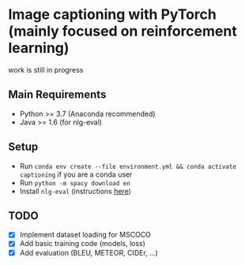 # Image captioning with PyTorch (mainly focused on reinforcement learning)

work is still in progress

## Main Requirements
- Python >= 3.7 (Anaconda recommended)
- Java >= 1.6 (for nlg-eval)

## Setup
- Run `conda env create --file environment.yml && conda activate captioning` if you are a conda user
- Run `python -m spacy download en`
- Install `nlg-eval` (instructions [here](https://github.com/Maluuba/nlg-eval/blob/master/README.md))

## TODO
- [x] Implement dataset loading for MSCOCO
- [x] Add basic training code (models, loss)
- [x] Add evaluation (BLEU, METEOR, CIDEr, ...)
